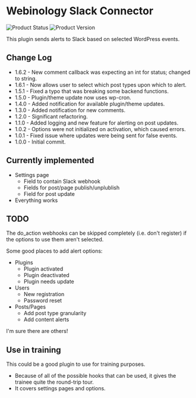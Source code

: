 # Webinology Slack Connector
![Product Status](https://img.shields.io/badge/Status%3A-Beta-yellow) ![Product Version](https://img.shields.io/badge/Version%3A-1.6.1-informational)

This plugin sends alerts to Slack based on selected WordPress events.

## Change Log
* 1.6.2 - New comment callback was expecting an int for status; changed to string.
* 1.6.1 - Now allows user to select which post types upon which to alert.
* 1.5.1 - Fixed a typo that was breaking some backend functions.
* 1.5.0 - Plugin/theme update now uses wp-cron.
* 1.4.0 - Added notification for available plugin/theme updates.
* 1.3.0 - Added notification for new comments.
* 1.2.0 - Significant refactoring.
* 1.1.0 - Added logging and new feature for alerting on post updates.
* 1.0.2 - Options were not initialized on activation, which caused errors.
* 1.0.1 - Fixed issue where updates were being sent for false events.
* 1.0.0 - Initial commit.

## Currently implemented
* Settings page
  * Field to contain Slack webhook
  * Fields for post/page publish/unplublish
  * Field for post update
* Everything works

## TODO
The do_action webhooks can be skipped completely (i.e. don't register) if the options
to use them aren't selected.

Some good places to add alert options:
* Plugins
  * Plugin activated
  * Plugin deactivated
  * Plugin needs update
* Users
  * New registration
  * Password reset
* Posts/Pages
  * Add post type granularity
  * Add content alerts

I'm sure there are others!

## Use in training
This could be a good plugin to use for training purposes.
* Because of all of the possible hooks that can be used, it gives the trainee quite the round-trip tour.
* It covers settings pages and options.

